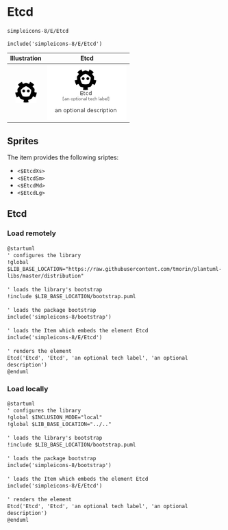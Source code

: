 # Etcd


```text
simpleicons-8/E/Etcd
```

```text
include('simpleicons-8/E/Etcd')
```



| Illustration | Etcd |
| :---: | :---: |
| ![illustration for Illustration](../../simpleicons-8/E/Etcd.png) | ![illustration for Etcd](../../simpleicons-8/E/Etcd.Local.png) |



## Sprites
The item provides the following sriptes:

- `<$EtcdXs>`
- `<$EtcdSm>`
- `<$EtcdMd>`
- `<$EtcdLg>`





## Etcd

### Load remotely
```plantuml
@startuml
' configures the library
!global $LIB_BASE_LOCATION="https://raw.githubusercontent.com/tmorin/plantuml-libs/master/distribution"

' loads the library's bootstrap
!include $LIB_BASE_LOCATION/bootstrap.puml

' loads the package bootstrap
include('simpleicons-8/bootstrap')

' loads the Item which embeds the element Etcd
include('simpleicons-8/E/Etcd')

' renders the element
Etcd('Etcd', 'Etcd', 'an optional tech label', 'an optional description')
@enduml
```

### Load locally
```plantuml
@startuml
' configures the library
!global $INCLUSION_MODE="local"
!global $LIB_BASE_LOCATION="../.."

' loads the library's bootstrap
!include $LIB_BASE_LOCATION/bootstrap.puml

' loads the package bootstrap
include('simpleicons-8/bootstrap')

' loads the Item which embeds the element Etcd
include('simpleicons-8/E/Etcd')

' renders the element
Etcd('Etcd', 'Etcd', 'an optional tech label', 'an optional description')
@enduml
```

